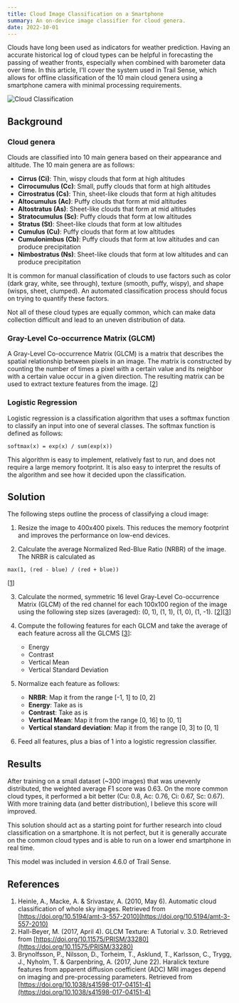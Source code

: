 ```yaml
---
title: Cloud Image Classification on a Smartphone
summary: An on-device image classifier for cloud genera.
date: 2022-10-01
---
```


Clouds have long been used as indicators for weather prediction. Having an accurate historical log of cloud types can be helpful in forecasting the passing of weather fronts, especially when combined with barometer data over time. In this article, I'll cover the system used in Trail Sense, which allows for offline classification of the 10 main cloud genera using a smartphone camera with minimal processing requirements.

![Cloud Classification](/assets/images/research/cloud-classification.jpg)

## Background
### Cloud genera
Clouds are classified into 10 main genera based on their appearance and altitude. The 10 main genera are as follows:

- **Cirrus (Ci)**: Thin, wispy clouds that form at high altitudes
- **Cirrocumulus (Cc)**: Small, puffy clouds that form at high altitudes
- **Cirrostratus (Cs)**: Thin, sheet-like clouds that form at high altitudes
- **Altocumulus (Ac)**: Puffy clouds that form at mid altitudes
- **Altostratus (As)**: Sheet-like clouds that form at mid altitudes
- **Stratocumulus (Sc)**: Puffy clouds that form at low altitudes
- **Stratus (St)**: Sheet-like clouds that form at low altitudes
- **Cumulus (Cu)**: Puffy clouds that form at low altitudes
- **Cumulonimbus (Cb)**: Puffy clouds that form at low altitudes and can produce precipitation
- **Nimbostratus (Ns)**: Sheet-like clouds that form at low altitudes and can produce precipitation

It is common for manual classification of clouds to use factors such as color (dark gray, white, see through), texture (smooth, puffy, wispy), and shape (wisps, sheet, clumped). An automated classification process should focus on trying to quantify these factors.

Not all of these cloud types are equally common, which can make data collection difficult and lead to an uneven distribution of data.

### Gray-Level Co-occurrence Matrix (GLCM)
A Gray-Level Co-occurrence Matrix (GLCM) is a matrix that describes the spatial relationship between pixels in an image. The matrix is constructed by counting the number of times a pixel with a certain value and its neighbor with a certain value occur in a given direction. The resulting matrix can be used to extract texture features from the image. [[2](https://doi.org/10.11575/PRISM/33280)]

### Logistic Regression
Logistic regression is a classification algorithm that uses a softmax function to classify an input into one of several classes. The softmax function is defined as follows:
```
softmax(x) = exp(x) / sum(exp(x))
```

This algorithm is easy to implement, relatively fast to run, and does not require a large memory footprint. It is also easy to interpret the results of the algorithm and see how it decided upon the classification.

## Solution
The following steps outline the process of classifying a cloud image:

1. Resize the image to 400x400 pixels. This reduces the memory footprint and improves the performance on low-end devices.

2. Calculate the average Normalized Red-Blue Ratio (NRBR) of the image. The NRBR is calculated as
```
max(1, (red - blue) / (red + blue))
```
[[1](https://doi.org/10.5194/amt-3-557-2010)]

3. Calculate the normed, symmetric 16 level Gray-Level Co-occurrence Matrix (GLCM) of the red channel for each 100x100 region of the image using the following step sizes (averaged): (0, 1), (1, 1), (1, 0), (1, -1). [[2](https://doi.org/10.11575/PRISM/33280)][[3](https://doi.org/10.1038/s41598-017-04151-4)]

4. Compute the following features for each GLCM and take the average of each feature across all the GLCMS [[3](https://doi.org/10.11575/PRISM/33280)]:
    - Energy
    - Contrast
    - Vertical Mean
    - Vertical Standard Deviation

5. Normalize each feature as follows:
    - **NRBR**: Map it from the range [-1, 1] to [0, 2]
    - **Energy**: Take as is
    - **Contrast**: Take as is
    - **Vertical Mean**: Map it from the range [0, 16] to [0, 1]
    - **Vertical standard deviation**: Map it from the range [0, 3] to [0, 1]

6. Feed all features, plus a bias of 1 into a logistic regression classifier.

## Results
After training on a small dataset (~300 images) that was unevenly distributed, the weighted average F1 score was 0.63. On the more common cloud types, it performed a bit better (Cu: 0.8, Ac: 0.76, Ci: 0.67, Sc: 0.67). With more training data (and better distribution), I believe this score will improved.

This solution should act as a starting point for further research into cloud classification on a smartphone. It is not perfect, but it is generally accurate on the common cloud types and is able to run on a lower end smartphone in real time.

This model was included in version 4.6.0 of Trail Sense.

## References
1. Heinle, A., Macke, A. & Srivastav, A. (2010, May 6). Automatic cloud classification of whole sky images. Retrieved from [https://doi.org/10.5194/amt-3-557-2010](https://doi.org/10.5194/amt-3-557-2010)
2. Hall-Beyer, M. (2017, April 4). GLCM Texture: A Tutorial v. 3.0. Retrieved from [https://doi.org/10.11575/PRISM/33280](https://doi.org/10.11575/PRISM/33280) 
3. Brynolfsson, P., Nilsson, D., Torheim, T., Asklund, T., Karlsson, C., Trygg, J., Nyholm, T. & Garpenbring, A. (2017, June 22). Haralick texture features from apparent diffusion coefficient (ADC) MRI images depend on imaging and pre-processing parameters. Retrieved from [https://doi.org/10.1038/s41598-017-04151-4](https://doi.org/10.1038/s41598-017-04151-4) 